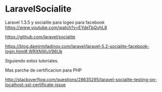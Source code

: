 # LaravelSocialite
Laravel 1.3.5 y socialite para logeo para facebook
https://www.youtube.com/watch?v=EYdeTbQyhL8

https://github.com/laravel/socialite

https://blog.damirmiladinov.com/laravel/laravel-5.2-socialite-facebook-login.html#.WRXNWuV96Uk

Siguiendo estos tutoriales.

Mas parche de certificacion para PHP

http://stackoverflow.com/questions/28635295/laravel-socialite-testing-on-localhost-ssl-certificate-issue

